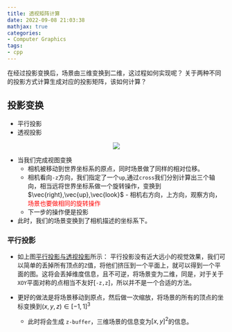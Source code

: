 ```yaml
---
title: 透视矩阵计算
date: 2022-09-08 21:03:38
mathjax: true
categories:
- Computer Graphics
tags:
- cpp
---
```


在经过投影变换后，场景由三维变换到二维，这过程如何实现呢？
关于两种不同的投影方式计算生成对应的投影矩阵，该如何计算？
<!--more-->

## 投影变换

- 平行投影
- 透视投影

<center><img id="projection" src="https://raw.githubusercontent.com/Ranbun/images/main/blog/computer graph/projection.png"/></center>

- 当我们完成视图变换
    - 相机被移动到世界坐标系的原点，同时场景做了同样的相对位移。
    - 相机看向`-z`方向，我们指定了一个`up`,通过`cross`我们分别计算出三个轴向，相当远将世界坐标系做一个旋转操作，变换到$\vec{right},\vec{up},\vec{look}$ - 相机右方向，上方向，观察方向，<font color=red>场景也要做相同的旋转操作</font>
    - 下一步的操作便是投影
- 此时，我们的场景变换到了相机描述的坐标系下。
### 平行投影

- 如上图[平行投影与透视投影](#projection)所示：
平行投影没有近大远小的视觉效果，我们可以简单的丢掉所有顶点的`Z`值，将他们挤压到一个平面上，就可以得到一个平面的图。这将会丢掉维度信息，且不可逆，将场景变为二维，同是，对于关于`XOY`平面对称的点相当不友好[`-z,z`]，所以并不是一个合适的方法。

- 更好的做法是将场景移动到原点，然后做一次缩放，将场景的所有的顶点的坐标变换到$(x,y,z) \in [-1,1]^3$
    - 此时将会生成 `z-buffer`，三维场景的信息变为$[x,y]^2$的信息。





